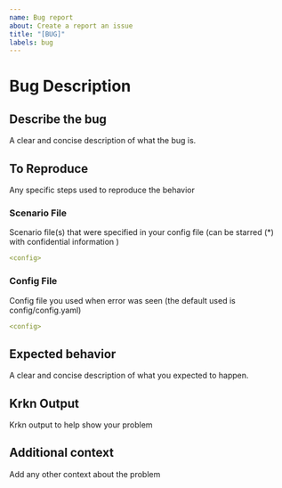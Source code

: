 ```yaml
---
name: Bug report
about: Create a report an issue
title: "[BUG]"
labels: bug
---
```


# Bug Description

## **Describe the bug**

A clear and concise description of what the bug is.

## **To Reproduce**

Any specific steps used to reproduce the behavior

### Scenario File
Scenario file(s) that were specified in your config file (can be starred (*) with confidential information )
```yaml
<config>

```

### Config File 
Config file you used when error was seen (the default used is config/config.yaml)

```yaml
<config>

```

## **Expected behavior**

A clear and concise description of what you expected to happen.

## **Krkn Output**

Krkn output to help show your problem 

## **Additional context**

Add any other context about the problem 